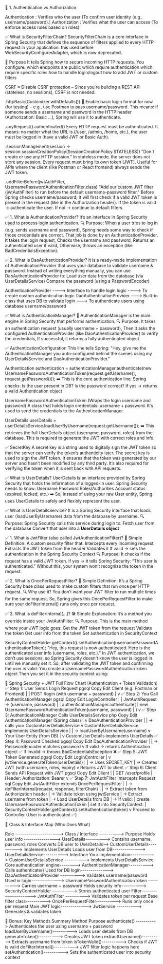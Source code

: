 🔐 1. Authentication vs Authorization

Authentication : Verifies who the user (To confirm user identity (e.g., username/password).)
Authorization : Verifies what the user can access (To enforce access rules based on roles)

✅ What is SecurityFilterChain?
SecurityFilterChain is a core interface in Spring Security that defines the sequence of filters applied to every HTTP request in your application.
this used before WebSecurityConfigurerAdapter, which is now deprecated.

🔑 Purpose
It tells Spring how to secure incoming HTTP requests.
You configure:
which endpoints are public
which require authentication
which require specific roles
how to handle login/logout
how to add JWT or custom filters

CSRF =  Disable CSRF protection – Since you're building a REST API (stateless, no sessions), CSRF is not needed.

.httpBasic(Customizer.withDefaults())
🔐 Enable basic login format for now (for testing) – e.g., use Postman to pass username/password.
This means: if someone sends a username and password in the HTTP header (Authorization: Basic ...), Spring will use it to authenticate.

.anyRequest().authenticated()
Every HTTP request must be authenticated.
It means: no matter what the URL is (/user, /admin, /home, etc.), the user must be logged in (have a valid JWT or Basic Auth).

.sessionManagement(session -> session.sessionCreationPolicy(SessionCreationPolicy.STATELESS))
"Don't create or use any HTTP session."
In stateless mode, the server does not store any session.
Every request must bring its own token (JWT).
Useful for APIs where the client (like Postman or React frontend) always sends the JWT token.

.addFilterBefore(jwtAuthFilter, UsernamePasswordAuthenticationFilter.class)
"Add our custom JWT filter (jwtAuthFilter) to run before the default username-password filter."
Before Spring checks username/password,
It will first check if a valid JWT token is present in the request (like in the Authorization header).
If the token is valid → authenticate the user.
If not → continue to default filters.

✅ 1. What is AuthenticationProvider?
It’s an interface in Spring Security used to process login authentication.
🔍 Purpose:
When a user tries to log in (e.g. sends username and password), Spring needs some way to check if those credentials are correct.
That job is done by an AuthenticationProvider.
It takes the login request,
Checks the username and password,
Returns an authenticated user if valid,
Otherwise, throws an exception (like BadCredentialsException).

✅ 2. What is DaoAuthenticationProvider?
It is a ready-made implementation of AuthenticationProvider that uses your database to validate username & password.
Instead of writing everything manually, you can use DaoAuthenticationProvider to:
Load user data from the database (via UserDetailsService)
Compare the password (using a PasswordEncoder)

AuthenticationProvider ----> Interface to handle login logic ---->	To create custom authentication logic
DaoAuthenticationProvider --->	Built-in class that uses DB to validate login --->	To authenticate users using database username/password

✅ What is AuthenticationManager?
🧠 AuthenticationManager is the main engine in Spring Security that performs authentication.
🔍 Purpose: It takes an authentication request (usually username + password),
Then it asks the configured AuthenticationProvider (like DaoAuthenticationProvider) to verify the credentials,
If successful, it returns a fully authenticated object.

✅ AuthenticationConfiguration
This line tells Spring:
"Hey, give me the AuthenticationManager you auto-configured behind the scenes using my UserDetailsService and DaoAuthenticationProvider."

Authentication authentication = authenticationManager.authenticate(new UsernamePasswordAuthenticationToken(request.getUsername(), request.getPassword()));
➡️ This is the core authentication line:
Spring checks:
Is the user present in DB?
Is the password correct?
If yes → returns a valid Authentication object

UsernamePasswordAuthenticationToken (Wraps the login username and password)
A class that holds login credentials: username + password.
It's used to send the credentials to the AuthenticationManager.

UserDetails userDetails = userDetailsService.loadUserByUsername(request.getUsername());
➡️ This retrieves the full UserDetails object (username, password, roles) from the database.
This is required to generate the JWT with correct roles and info.

✅ SecretKey
A secret key is a string used to digitally sign the JWT token so that the server can verify the token’s authenticity later.
The secret key is used to sign the JWT token. 
It ensures that the token was generated by our server and hasn’t been modified by any third party. 
It’s also required for verifying the token when it is sent back with API requests.

✅ What is UserDetails?
UserDetails is an interface provided by Spring Security that holds the information of a logged-in user.
Spring Security needs to know:
Username
Password
Roles/Authorities
Account status (expired, locked, etc.)
➡️ So, instead of using your raw User entity, Spring uses UserDetails to safely and flexibly represent the user.

✅ What is UserDetailsService? 
It is a Spring Security interface that loads user (loadUserByUsername) data from the database by username.
🔍 Purpose:
Spring Security calls this service during login to:
Fetch user from the database
Convert that user into a **UserDetails object**

✅ 1. What is JwtFilter (also called JwtAuthenticationFilter)?
🔐 Simple Definition:
A custom security filter that:
Intercepts every incoming request
Extracts the JWT token from the header
Validates it
If valid → sets the authentication in the Spring Security Context
🔍 Purpose: It checks if the request has a valid JWT token.
If yes → it tells Spring Security: “This user is authenticated.”
Without this, your system won’t recognize the token in the request.

✅ 2. What is OncePerRequestFilter?
🔁 Simple Definition:
It’s a Spring Security base class used to make custom filters that run once per HTTP request.
🔍 Why use it?
You don’t want your JWT filter to run multiple times for the same request.
So, Spring gives this OncePerRequestFilter to make sure your doFilterInternal() runs only once per request.

✅ 3. What is doFilterInternal(...)?
🛠️ Simple Explanation:
It’s a method you override inside your JwtAuthFilter.
🔍 Purpose:
This is the main method where your JWT logic goes:
Get the JWT token from the request
Validate the token
Get user info from the token
Set authentication in SecurityContext

SecurityContextHolder.getContext().setAuthentication(usernamePasswordAuthenticationToken);
"Hey, this request is now authenticated. Here is the authenticated user info (username, roles, etc.)."
In JWT authentication, we don’t use sessions, so Spring Security doesn't know the user is logged in until we manually set it.
So, after validating the JWT token and confirming the user is valid:
You create a UsernamePasswordAuthenticationToken object
Then you set it in the security context using:


🧠 Spring Security + JWT Full Flow Chart (Authentication + Token Validation)
✅ Step 1: User Sends Login Request
pgsql
Copy
Edit
Client (e.g. Postman or Frontend)
|
| POST /login  (with username + password)
|
v
✅ Step 2: You Call AuthenticationManager
pgsql
Copy
Edit
LoginController
|
| JwtAuthRequest -> (username, password)
|
| authenticationManager.authenticate(
|     new UsernamePasswordAuthenticationToken(username, password)
| )
v
✅ Step 3: AuthenticationManager Calls UserDetailsService
php
Copy
Edit
AuthenticationManager (Spring class)
|
v
DaoAuthenticationProvider
|
| -> calls your CustomUserDetailsService
v
CustomUserDetailsService implements UserDetailsService
|
| -> loadUserByUsername(username)
v
Your User Entity (from DB)
|
v
CustomUserDetails implements UserDetails
✅ Step 4: Password Checked
pgsql
Copy
Edit
DaoAuthenticationProvider
|
| -> PasswordEncoder matches password
v
If valid -> returns Authentication object ✅
If invalid -> throws BadCredentialsException ❌
✅ Step 5: JWT Token Generated
pgsql
Copy
Edit
LoginController
|
v
jwtService.generateToken(userDetails)
|
| -> Uses SECRET_KEY
| -> Creates JWT (with username, roles, expiry)
v
Returns JWT to client
✅ Step 6: Client Sends API Request with JWT
pgsql
Copy
Edit
Client
|
| GET /user/profile
| Header: Authorization: Bearer <token>
v
✅ Step 7: JwtAuthFilter Intercepts Request
sql
Copy
Edit
JwtAuthFilter extends OncePerRequestFilter
|
| -> doFilterInternal(request, response, filterChain)
|
| -> Extract token from Authorization header
| -> Validate token using jwtService
| -> Extract username from token
| -> Load UserDetails from DB
| -> If valid:
|      create UsernamePasswordAuthenticationToken
|      set it into SecurityContext:
|        SecurityContextHolder.getContext().setAuthentication(token)
v
Proceed to Controller (User is authenticated ✅)

🧩 Class & Interface Map (Who Does What)

Role ---------------------->	Class / Interface ---------->	Purpose
Holds user info ---------------->	UserDetails---------->	Contains username, password, roles
Converts DB user to UserDetails-->	CustomUserDetails---------->	Implements UserDetails
Loads user from DB-------------->	UserDetailsService---------->	Interface
Your implementation------------>	CustomUserDetailsService ---------->	Implements UserDetailsService
Core authentication engine-------->	AuthenticationManager---------->	Calls authenticate()
Used for DB login-------------->	DaoAuthenticationProvider ---------->	Validates username/password
Used in login-------------->	UsernamePasswordAuthenticationToken	----------> Carries username + password
Holds security info---------->	SecurityContextHolder ---------->	Stores authenticated user
Filter--------------------->	JwtAuthFilter ---------->	Validates token per request
Base filter class---------->	OncePerRequestFilter---------->	Runs only once per request
Main JWT logic------------->	JwtService ---------->	Generates & validates token

🎯 Bonus: Key Methods Summary
Method	Purpose
authenticate() ---------->	Authenticates the user using username + password
loadUserByUsername()---------->	Loads user details from DB
generateToken()---------->	Creates JWT token
extractUsername()---------->	Extracts username from token
isTokenValid()---------->	Checks if JWT is valid
doFilterInternal()---------->	JWT filter logic happens here
setAuthentication()---------->	Sets the authenticated user into security context